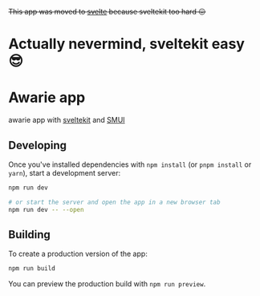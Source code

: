 ~~This app was moved to [svelte](https://github.com/resultfulness/awarie-app) because sveltekit too hard 😖~~

# Actually nevermind, sveltekit easy 😎

# Awarie app

awarie app with [sveltekit](https://github.com/sveltejs/kit) and [SMUI](https://github.com/hperrin/svelte-material-ui)

## Developing

Once you've installed dependencies with `npm install` (or `pnpm install` or `yarn`), start a development server:

```bash
npm run dev

# or start the server and open the app in a new browser tab
npm run dev -- --open
```

## Building

To create a production version of the app:

```bash
npm run build
```

You can preview the production build with `npm run preview`.
